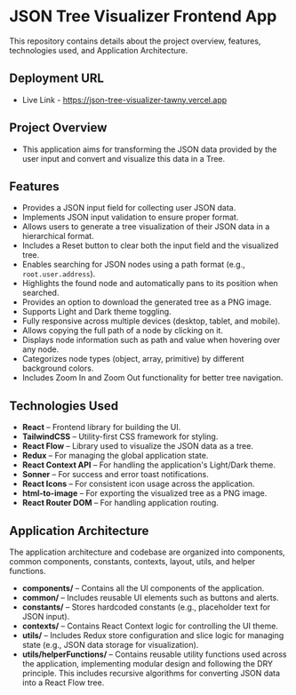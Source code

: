 # JSON Tree Visualizer Frontend App
This repository contains details about the project overview, features, technologies used, and Application Architecture.

## Deployment URL
 - Live Link - https://json-tree-visualizer-tawny.vercel.app

## Project Overview
 - This application aims for transforming the JSON data provided by the user input and convert and visualize this data in a Tree.



## Features
 - Provides a JSON input field for collecting user JSON data.
 - Implements JSON input validation to ensure proper format.
 - Allows users to generate a tree visualization of their JSON data in a hierarchical format.
 - Includes a Reset button to clear both the input field and the visualized tree.
 - Enables searching for JSON nodes using a path format (e.g., `root.user.address`).
 - Highlights the found node and automatically pans to its position when searched.
 - Provides an option to download the generated tree as a PNG image.
 - Supports Light and Dark theme toggling.
 - Fully responsive across multiple devices (desktop, tablet, and mobile).
 - Allows copying the full path of a node by clicking on it.
 - Displays node information such as path and value when hovering over any node.
 - Categorizes node types (object, array, primitive) by different background colors.
 - Includes Zoom In and Zoom Out functionality for better tree navigation.

 ## Technologies Used
 - **React** – Frontend library for building the UI.
 - **TailwindCSS** – Utility-first CSS framework for styling.
 - **React Flow** – Library used to visualize the JSON data as a tree.
 - **Redux** – For managing the global application state.
 - **React Context API** – For handling the application's Light/Dark theme.
 - **Sonner** – For success and error toast notifications.
 - **React Icons** – For consistent icon usage across the application.
 - **html-to-image** – For exporting the visualized tree as a PNG image.
 - **React Router DOM** – For handling application routing.

## Application Architecture
The application architecture and codebase are organized into components, common components, constants, contexts, layout, utils, and helper functions.
 
 - **components/** – Contains all the UI components of the application.
 - **common/** – Includes reusable UI elements such as buttons and alerts.
 - **constants/** – Stores hardcoded constants (e.g., placeholder text for JSON input).
 - **contexts/** – Contains React Context logic for controlling the UI theme.
 - **utils/** – Includes Redux store configuration and slice logic for managing state (e.g., JSON data storage for visualization).
 - **utils/helperFunctions/** – Contains reusable utility functions used across the application, implementing modular design and following the DRY principle. This includes recursive algorithms for converting JSON data into a React Flow tree.
 
